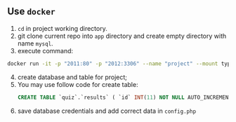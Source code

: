 

## Use `docker`

1. `cd` in project working directory.
1. git clone current repo into `app` directory and create empty directory with name `mysql`.
1. execute command: 
```bash 
docker run -it -p "2011:80" -p "2012:3306" --name "project" --mount type=bind,source=${PWD}/app,target=/app --mount type=bind,source=${PWD}/mysql,target=/var/lib/mysql mattrayner/lamp:latest
```

4. create database and table for project;
1. You may use follow code for create table: 
	```sql
	CREATE TABLE `quiz`.`results` ( `id` INT(11) NOT NULL AUTO_INCREMENT , `name` VARCHAR(256) NOT NULL , `total` INT(3) NOT NULL , `correct` INT(3) NOT NULL , `incorrect` INT(3) NOT NULL , PRIMARY KEY (`id`) ENGINE = InnoDB CHARSET=utf8mb4 COLLATE utf8mb4_general_ci;
	```
6. save database credentials and add correct data in `config.php`
